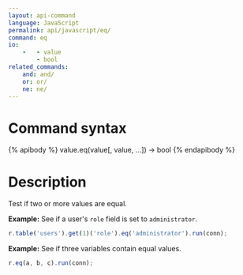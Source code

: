```yaml
---
layout: api-command
language: JavaScript
permalink: api/javascript/eq/
command: eq
io:
    -   - value
        - bool
related_commands:
    and: and/
    or: or/
    ne: ne/
---
```


# Command syntax #

{% apibody %}
value.eq(value[, value, ...]) &rarr; bool
{% endapibody %}

# Description #

Test if two or more values are equal.

__Example:__ See if a user's `role` field is set to `administrator`. 

```js
r.table('users').get(1)('role').eq('administrator').run(conn);
```

__Example:__ See if three variables contain equal values.

```js
r.eq(a, b, c).run(conn);
```
